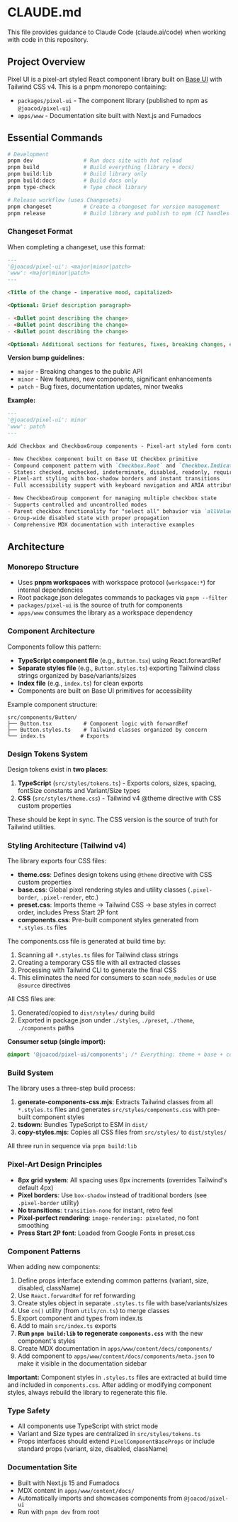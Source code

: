 # CLAUDE.md

This file provides guidance to Claude Code (claude.ai/code) when working with code in this repository.

## Project Overview

Pixel UI is a pixel-art styled React component library built on [Base UI](https://base-ui.com) with Tailwind CSS v4. This is a pnpm monorepo containing:

- `packages/pixel-ui` - The component library (published to npm as `@joacod/pixel-ui`)
- `apps/www` - Documentation site built with Next.js and Fumadocs

## Essential Commands

```bash
# Development
pnpm dev                # Run docs site with hot reload
pnpm build              # Build everything (library + docs)
pnpm build:lib          # Build library only
pnpm build:docs         # Build docs only
pnpm type-check         # Type check library

# Release workflow (uses Changesets)
pnpm changeset          # Create a changeset for version management
pnpm release            # Build library and publish to npm (CI handles this)
```

### Changeset Format

When completing a changeset, use this format:

```markdown
---
'@joacod/pixel-ui': <major|minor|patch>
'www': <major|minor|patch>
---

<Title of the change - imperative mood, capitalized>

<Optional: Brief description paragraph>

- <Bullet point describing the change>
- <Bullet point describing the change>
- <Bullet point describing the change>

<Optional: Additional sections for features, fixes, breaking changes, etc.>
```

**Version bump guidelines:**

- `major` - Breaking changes to the public API
- `minor` - New features, new components, significant enhancements
- `patch` - Bug fixes, documentation updates, minor tweaks

**Example:**

```markdown
---
'@joacod/pixel-ui': minor
'www': patch
---

Add Checkbox and CheckboxGroup components - Pixel-art styled form controls with accessibility features

- New Checkbox component built on Base UI Checkbox primitive
- Compound component pattern with `Checkbox.Root` and `Checkbox.Indicator`
- States: checked, unchecked, indeterminate, disabled, readonly, required
- Pixel-art styling with box-shadow borders and instant transitions
- Full accessibility support with keyboard navigation and ARIA attributes

- New CheckboxGroup component for managing multiple checkbox state
- Supports controlled and uncontrolled modes
- Parent checkbox functionality for "select all" behavior via `allValues` prop
- Group-wide disabled state with proper propagation
- Comprehensive MDX documentation with interactive examples
```

## Architecture

### Monorepo Structure

- Uses **pnpm workspaces** with workspace protocol (`workspace:*`) for internal dependencies
- Root package.json delegates commands to packages via `pnpm --filter`
- `packages/pixel-ui` is the source of truth for components
- `apps/www` consumes the library as a workspace dependency

### Component Architecture

Components follow this pattern:

- **TypeScript component file** (e.g., `Button.tsx`) using React.forwardRef
- **Separate styles file** (e.g., `Button.styles.ts`) exporting Tailwind class strings organized by base/variants/sizes
- **Index file** (e.g., `index.ts`) for clean exports
- Components are built on Base UI primitives for accessibility

Example component structure:

```
src/components/Button/
├── Button.tsx          # Component logic with forwardRef
├── Button.styles.ts    # Tailwind classes organized by concern
└── index.ts           # Exports
```

### Design Tokens System

Design tokens exist in **two places**:

1. **TypeScript** (`src/styles/tokens.ts`) - Exports colors, sizes, spacing, fontSize constants and Variant/Size types
2. **CSS** (`src/styles/theme.css`) - Tailwind v4 @theme directive with CSS custom properties

These should be kept in sync. The CSS version is the source of truth for Tailwind utilities.

### Styling Architecture (Tailwind v4)

The library exports four CSS files:

- **theme.css**: Defines design tokens using `@theme` directive with CSS custom properties
- **base.css**: Global pixel rendering styles and utility classes (`.pixel-border`, `.pixel-render`, etc.)
- **preset.css**: Imports theme → Tailwind CSS → base styles in correct order, includes Press Start 2P font
- **components.css**: Pre-built component styles generated from `*.styles.ts` files

The components.css file is generated at build time by:

1. Scanning all `*.styles.ts` files for Tailwind class strings
2. Creating a temporary CSS file with all extracted classes
3. Processing with Tailwind CLI to generate the final CSS
4. This eliminates the need for consumers to scan `node_modules` or use `@source` directives

All CSS files are:

1. Generated/copied to `dist/styles/` during build
2. Exported in package.json under `./styles`, `./preset`, `./theme`, `./components` paths

**Consumer setup (single import):**

```css
@import '@joacod/pixel-ui/components'; /* Everything: theme + base + components */
```

### Build System

The library uses a three-step build process:

1. **generate-components-css.mjs**: Extracts Tailwind classes from all `*.styles.ts` files and generates `src/styles/components.css` with pre-built component styles
2. **tsdown**: Bundles TypeScript to ESM in `dist/`
3. **copy-styles.mjs**: Copies all CSS files from `src/styles/` to `dist/styles/`

All three run in sequence via `pnpm build:lib`

### Pixel-Art Design Principles

- **8px grid system**: All spacing uses 8px increments (overrides Tailwind's default 4px)
- **Pixel borders**: Use `box-shadow` instead of traditional borders (see `.pixel-border` utility)
- **No transitions**: `transition-none` for instant, retro feel
- **Pixel-perfect rendering**: `image-rendering: pixelated`, no font smoothing
- **Press Start 2P font**: Loaded from Google Fonts in preset.css

### Component Patterns

When adding new components:

1. Define props interface extending common patterns (variant, size, disabled, className)
2. Use `React.forwardRef` for ref forwarding
3. Create styles object in separate `.styles.ts` file with base/variants/sizes
4. Use `cn()` utility (from `utils/cn.ts`) to merge classes
5. Export component and types from index.ts
6. Add to main `src/index.ts` exports
7. **Run `pnpm build:lib` to regenerate `components.css`** with the new component's styles
8. Create MDX documentation in `apps/www/content/docs/components/`
9. Add component to `apps/www/content/docs/components/meta.json` to make it visible in the documentation sidebar

**Important:** Component styles in `.styles.ts` files are extracted at build time and included in `components.css`. After adding or modifying component styles, always rebuild the library to regenerate this file.

### Type Safety

- All components use TypeScript with strict mode
- Variant and Size types are centralized in `src/styles/tokens.ts`
- Props interfaces should extend `PixelComponentBaseProps` or include standard props (variant, size, disabled, className)

### Documentation Site

- Built with Next.js 15 and Fumadocs
- MDX content in `apps/www/content/docs/`
- Automatically imports and showcases components from `@joacod/pixel-ui`
- Run with `pnpm dev` from root
